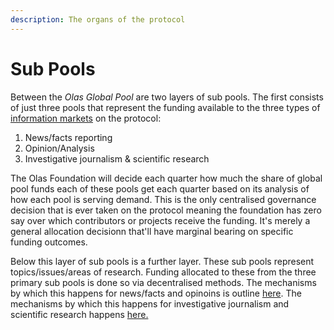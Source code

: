 ```yaml
---
description: The organs of the protocol
---
```


# Sub Pools

Between the _Olas Global Pool_ are two layers of sub pools. The first consists of just three pools that represent the funding available to the three types of [information markets](information-markets/) on the protocol:

1. News/facts reporting&#x20;
2. Opinion/Analysis&#x20;
3. Investigative journalism & scientific research

The Olas Foundation will decide each quarter how much the share of global pool funds each of these pools get each quarter based on its analysis of how each pool is serving demand. This is the only centralised governance decision that is ever taken on the protocol meaning the foundation has zero say over which contributors or projects receive the funding. It's merely a general allocation decisionn that'll have marginal bearing on specific funding outcomes.&#x20;

Below this layer of sub pools is a further layer. These sub pools represent topics/issues/areas of research. Funding allocated to these from the three primary sub pools is done so via decentralised methods. The mechanisms by which this happens for news/facts and opinoins is outline [here](news-and-opinion-funding-mechanisms/subsidy-allocation-mechanism.md).  The mechanisms by which this happens for investigative journalism and scientific research happens [here.](investigative-journalism-and-scientific-research-funding-mechanisms/)&#x20;

